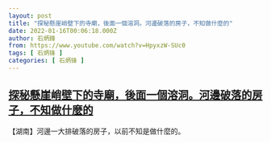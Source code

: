 ```yaml
---
layout: post
title: "探秘懸崖峭壁下的寺廟，後面一個溶洞。河邊破落的房子，不知做什麼的"
date: 2022-01-16T00:06:18.000Z
author: 石炳鋒
from: https://www.youtube.com/watch?v=HpyxzW-SUc0
tags: [ 石炳锋 ]
categories: [ 石炳锋 ]
---
```

<!--1642291578000-->
[探秘懸崖峭壁下的寺廟，後面一個溶洞。河邊破落的房子，不知做什麼的](https://www.youtube.com/watch?v=HpyxzW-SUc0)
------

<div>
【湖南】河邊一大排破落的房子，以前不知是做什麼的。
</div>
